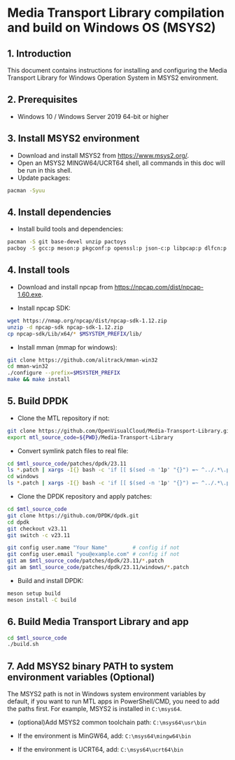 # Media Transport Library compilation and build on Windows OS (MSYS2)

## 1. Introduction

This document contains instructions for installing and configuring the Media Transport Library for Windows Operation System in MSYS2 environment.

## 2. Prerequisites

* Windows 10 / Windows Server 2019 64-bit or higher

## 3. Install MSYS2 environment

* Download and install MSYS2 from <https://www.msys2.org/>.
* Open an MSYS2 MINGW64/UCRT64 shell, all commands in this doc will be run in this shell.
* Update packages:

```bash
pacman -Syuu
```

## 4. Install dependencies

* Install build tools and dependencies:

```bash
pacman -S git base-devel unzip pactoys
pacboy -S gcc:p meson:p pkgconf:p openssl:p json-c:p libpcap:p dlfcn:p SDL2:p SDL2_ttf:p gtest:p
```

## 4. Install tools

* Download and install npcap from <https://npcap.com/dist/npcap-1.60.exe>.

* Install npcap SDK:

```bash
wget https://nmap.org/npcap/dist/npcap-sdk-1.12.zip
unzip -d npcap-sdk npcap-sdk-1.12.zip
cp npcap-sdk/Lib/x64/* $MSYSTEM_PREFIX/lib/
```

* Install mman (mmap for windows):

```bash
git clone https://github.com/alitrack/mman-win32
cd mman-win32
./configure --prefix=$MSYSTEM_PREFIX
make && make install
```

## 5. Build DPDK

* Clone the MTL repository if not:

```bash
git clone https://github.com/OpenVisualCloud/Media-Transport-Library.git
export mtl_source_code=${PWD}/Media-Transport-Library
```

* Convert symlink patch files to real file:

```bash
cd $mtl_source_code/patches/dpdk/23.11
ls *.patch | xargs -I{} bash -c 'if [[ $(sed -n '1p' "{}") =~ ^../.*\.patch$ ]]; then cp "$(cat "{}")" "{}"; fi'
cd windows
ls *.patch | xargs -I{} bash -c 'if [[ $(sed -n '1p' "{}") =~ ^../.*\.patch$ ]]; then cp "$(cat "{}")" "{}"; fi'
```

* Clone the DPDK repository and apply patches:

```bash
cd $mtl_source_code
git clone https://github.com/DPDK/dpdk.git
cd dpdk
git checkout v23.11
git switch -c v23.11

git config user.name "Your Name"        # config if not
git config user.email "you@example.com" # config if not
git am $mtl_source_code/patches/dpdk/23.11/*.patch
git am $mtl_source_code/patches/dpdk/23.11/windows/*.patch
```

* Build and install DPDK:

```bash
meson setup build
meson install -C build
```

## 6. Build Media Transport Library and app

```bash
cd $mtl_source_code
./build.sh
```

## 7. Add MSYS2 binary PATH to system environment variables (Optional)

The MSYS2 path is not in Windows system environment variables by default, if you want to run MTL apps in PowerShell/CMD, you need to add the paths first. For example, MSYS2 is installed in `C:\msys64`.

* (optional)Add MSYS2 common toolchain path: `C:\msys64\usr\bin`

* If the environment is MinGW64, add: `C:\msys64\mingw64\bin`

* If the environment is UCRT64, add: `C:\msys64\ucrt64\bin`
